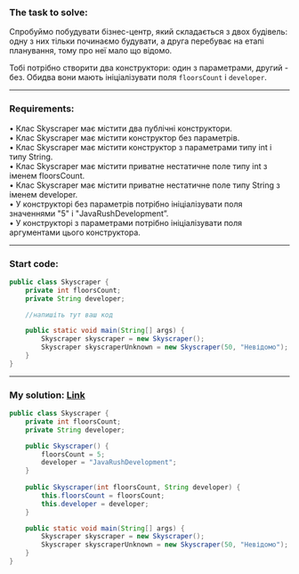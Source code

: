 ### **The task to solve:**  

Спробуймо побудувати бізнес-центр, який складається з двох будівель: одну з них тільки починаємо будувати, а друга перебуває на етапі планування, тому про неї мало що відомо.  

Тобі потрібно створити два конструктори: один з параметрами, другий - без. Обидва вони мають ініціалізувати поля `floorsCount` і `developer`.

---

### **Requirements:**  

• Клас Skyscraper має містити два публічні конструктори.  
• Клас Skyscraper має містити конструктор без параметрів.  
• Клас Skyscraper має містити конструктор з параметрами типу int і типу String.  
• Клас Skyscraper має містити приватне нестатичне поле типу int з іменем floorsCount.  
• Клас Skyscraper має містити приватне нестатичне поле типу String з іменем developer.  
• У конструкторі без параметрів потрібно ініціалізувати поля значеннями "5" і "JavaRushDevelopment”.  
• У конструкторі з параметрами потрібно ініціалізувати поля аргументами цього конструктора.

---

### **Start code:**  

```java
public class Skyscraper {
    private int floorsCount;
    private String developer;

    //напишіть тут ваш код

    public static void main(String[] args) {
        Skyscraper skyscraper = new Skyscraper();
        Skyscraper skyscraperUnknown = new Skyscraper(50, "Невідомо");
    }
}
```

---

### **My solution: [Link](./src/Skyscraper.java)**  

```java
public class Skyscraper {
    private int floorsCount;
    private String developer;

    public Skyscraper() {
        floorsCount = 5;
        developer = "JavaRushDevelopment";
    }
    
    public Skyscraper(int floorsCount, String developer) {
        this.floorsCount = floorsCount;
        this.developer = developer;
    }

    public static void main(String[] args) {
        Skyscraper skyscraper = new Skyscraper();
        Skyscraper skyscraperUnknown = new Skyscraper(50, "Невідомо");
    }
}
```
